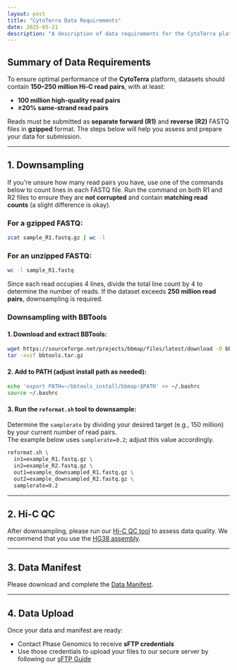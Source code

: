 ```yaml
---
layout: post
title: "CytoTerra Data Requirements"
date: 2025-05-21
description: "A description of data requirements for the CytoTerra platform, including pre-processing and QC steps."
---
```


## Summary of Data Requirements

To ensure optimal performance of the **CytoTerra** platform, datasets should contain **150–250 million Hi-C read pairs**, with at least:

- **100 million high-quality read pairs**
- **≥20% same-strand read pairs**

Reads must be submitted as **separate forward (R1)** and **reverse (R2)** FASTQ files in **gzipped** format. The steps below will help you assess and prepare your data for submission.

---

## 1. Downsampling

If you're unsure how many read pairs you have, use one of the commands below to count lines in each FASTQ file. Run the command on both R1 and R2 files to ensure they are **not corrupted** and contain **matching read counts** (a slight difference is okay).

### For a gzipped FASTQ:

```bash
zcat sample_R1.fastq.gz | wc -l
```

### For an unzipped FASTQ:

```bash
wc -l sample_R1.fastq
```

Since each read occupies 4 lines, divide the total line count by 4 to determine the number of reads. If the dataset exceeds **250 million read pairs**, downsampling is required.

### Downsampling with BBTools

#### 1. **Download and extract BBTools:**

```bash
wget https://sourceforge.net/projects/bbmap/files/latest/download -O bbtools.tar.gz
tar -xvzf bbtools.tar.gz
```

#### 2. **Add to PATH (adjust install path as needed):**

```bash
echo 'export PATH=~/bbtools_install/bbmap:$PATH' >> ~/.bashrc
source ~/.bashrc
```

#### 3. **Run the `reformat.sh` tool to downsample:**

Determine the `samplerate` by dividing your desired target (e.g., 150 million) by your current number of read pairs.  
The example below uses `samplerate=0.2`; adjust this value accordingly.

```bash
reformat.sh \
  in1=example_R1.fastq.gz \
  in2=example_R2.fastq.gz \
  out1=example_downsampled_R1.fastq.gz \
  out2=example_downsampled_R2.fastq.gz \
  samplerate=0.2
```

---

## 2. Hi-C QC

After downsampling, please run our [Hi-C QC tool](https://phasegenomics.github.io/2019/09/19/hic-alignment-and-qc.html) to assess data quality. We recommend that you use the [HG38 assembly](https://www.ncbi.nlm.nih.gov/datasets/genome/GCF_000001405.40/).

---

## 3. Data Manifest

Please download and complete the [Data Manifest](https://phasegenomics.github.io/downloads/cytoterra_file_manifest.xlsx).

---

## 4. Data Upload

Once your data and manifest are ready:

- Contact Phase Genomics to receive **sFTP credentials**
- Use those credentials to upload your files to our secure server by following our [sFTP Guide](https://phasegenomics.github.io/2023/07/28/ftp-guide.html)